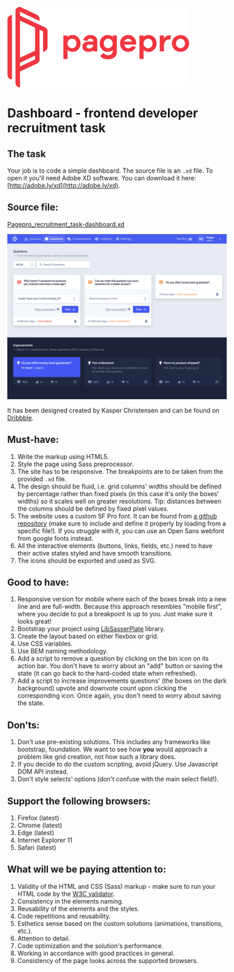 [pagepro_logo]: https://raw.githubusercontent.com/Pagepro/frontend-recruitment-task-dashboard/master/logo.svg?sanitize=true "Pagepro logo"

![pagepro_logo]

# Dashboard - frontend developer recruitment task 

## The task
Your job is to code a simple dashboard. The source file is an `.xd` file. To open it you&#39;ll need Adobe XD software. You can download it here: [http://adobe.ly/xd](http://adobe.ly/xd).
 
## Source file:

[Pagepro_recruitment_task-dashboard.xd](https://github.com/Pagepro/frontend-recruitment-task-dashboard/raw/master/Pagepro_recruitment_task-dashboard.xd)

![Task preview](https://github.com/Pagepro/frontend-recruitment-task-dashboard/blob/master/dashboard_preview.png?raw=true)

It has been designed created by Kasper Christensen and can be found on [Dribbble](https://dribbble.com/shots/4857631-Chatbot-UI-Kit-Freebie-xd).

## Must-have:

1. Write the markup using HTML5.
2. Style the page using Sass preprocessor.
3. The site has to be responsive. The breakpoints are to be taken from the provided `.xd` file.
4. The design should be fluid, i.e. grid columns&#39; widths should be defined by percentage rather than fixed pixels (in this case it&#39;s only the boxes&#39; widths) so it scales well on greater resolutions. Tip: distances between the columns should be defined by fixed pixel values.
5. The website uses a custom SF Pro font. It can be found from  [a github repository](https://github.com/blaisck/sfwin) (make sure to include and define it properly by loading from a specific file!). If you struggle with it, you can use an Open Sans webfont from google fonts instead.
6. All the interactive elements (buttons, links, fields, etc.) need to have their active states styled and have smooth transitions.
7. The icons should be exported and used as SVG.


## Good to have:

1. Responsive version for mobile where each of the boxes break into a new line and are full-width. Because this approach resembles &quot;mobile first&quot;, where you decide to put a breakpoint is up to you. Just make sure it looks great!
2. Bootstrap your project using [LibSasserPlate](https://github.com/Pagepro/libsasserplate) library.
3. Create the layout based on either flexbox or grid.
4. Use CSS variables.
5. Use BEM naming methodology.
6. Add a script to remove a question by clicking on the bin icon on its action bar. You don&#39;t have to worry about an &quot;add&quot; button or saving the state (it can go back to the hard-coded state when refreshed).
7. Add a script to increase improvements questions&#39; (the boxes on the dark background) upvote and downvote count upon clicking the corresponding icon. Once again, you don&#39;t need to worry about saving the state.


## Don&#39;ts:

1. Don&#39;t use pre-existing solutions. This includes any frameworks like bootstrap, foundation. We want to see how **you** would approach a problem like grid creation, not how such a library does.
2. If you decide to do the custom scripting, avoid jQuery. Use Javascript DOM API instead.
3. Don&#39;t style selects&#39; options (don&#39;t confuse with the main select field!).


## Support the following browsers:

1. Firefox (latest)
2. Chrome (latest)
3. Edge (latest)
4. Internet Explorer 11
5. Safari (latest)


## What will we be paying attention to:

1. Validity of the HTML and CSS (Sass) markup - make sure to run your HTML code by the [W3C validator](https://validator.w3.org/).
2. Consistency in the elements naming.
3. Reusability of the elements and the styles.
4. Code repetitions and reusability.
5. Esthetics sense based on the custom solutions (animations, transitions, etc.).
6. Attention to detail.
7. Code optimization and the solution&#39;s performance.
8. Working in accordance with good practices in general.
9. Consistency of the page looks across the supported browsers.